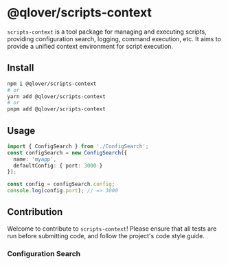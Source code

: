 # @qlover/scripts-context

`scripts-context` is a tool package for managing and executing scripts, providing configuration search, logging, command execution, etc. It aims to provide a unified context environment for script execution.

## Install

```bash
npm i @qlover/scripts-context
# or
yarn add @qlover/scripts-context
# or
pnpm add @qlover/scripts-context
```

## Usage

```typescript
import { ConfigSearch } from './ConfigSearch';
const configSearch = new ConfigSearch({
  name: 'myapp',
  defaultConfig: { port: 3000 }
});

const config = configSearch.config;
console.log(config.port); // => 3000
```

## Contribution

Welcome to contribute to `scripts-context`! Please ensure that all tests are run before submitting code, and follow the project's code style guide.

### Configuration Search